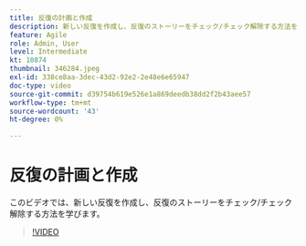 ```yaml
---
title: 反復の計画と作成
description: 新しい反復を作成し、反復のストーリーをチェック/チェック解除する方法を説明します。
feature: Agile
role: Admin, User
level: Intermediate
kt: 10874
thumbnail: 346284.jpeg
exl-id: 338ce8aa-3dec-43d2-92e2-2e48e6e65947
doc-type: video
source-git-commit: d39754b619e526e1a869deedb38dd2f2b43aee57
workflow-type: tm+mt
source-wordcount: '43'
ht-degree: 0%

---
```


# 反復の計画と作成

このビデオでは、新しい反復を作成し、反復のストーリーをチェック/チェック解除する方法を学びます。

>[!VIDEO](https://video.tv.adobe.com/v/346284/?quality=12&learn=on)
